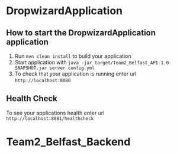 # DropwizardApplication

How to start the DropwizardApplication application
---

1. Run `mvn clean install` to build your application
1. Start application with `java -jar target/Team2_Belfast_API-1.0-SNAPSHOT.jar server config.yml`
1. To check that your application is running enter url `http://localhost:8080`

Health Check
---

To see your applications health enter url `http://localhost:8081/healthcheck`
# Team2_Belfast_Backend
